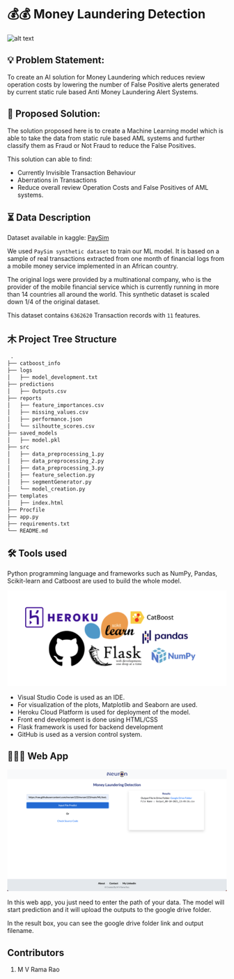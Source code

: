 # 💰💰 Money Laundering Detection

![alt text](https://www.unodc.org/images/money-laundering/images_website_update/Money_Laundering_Cycle.png)

## 💡 Problem Statement:

To create an AI solution for Money Laundering which reduces review operation costs by lowering the number of False Positive alerts generated by current static rule based Anti Money Laundering Alert Systems.

## 📝 Proposed Solution:

The solution proposed here is to create a Machine Learning model which is able to take the data from static rule based AML systems and further classify them as Fraud or Not Fraud to reduce the False Positives. 

This solution can able to find:

- Currently Invisible Transaction Behaviour
- Aberrations in Transactions
- Reduce overall review Operation Costs and False Positives of AML systems.

## ⏳ Data Description

Dataset available in kaggle: [PaySim](https://www.kaggle.com/ealaxi/paysim1)

We used `PaySim synthetic dataset` to train our ML model. It is based on a sample of real transactions extracted from one month of financial logs from a mobile money service implemented in an African country.

The original logs were provided by a multinational company, who is the provider of the mobile financial service which is currently running in more than 14 countries all around the world. This synthetic dataset is scaled down 1/4 of the original dataset.

This dataset contains `6362620` Transaction records with `11` features.

## ⽊ Project Tree Structure
```
 .
├── catboost_info
├── logs
│   ├── model_development.txt
├── predictions
│   ├── Outputs.csv
├── reports
│   ├── feature_importances.csv
│   ├── missing_values.csv
│   ├── performance.json
│   └── silhoutte_scores.csv
├── saved_models
│   ├── model.pkl
├── src
│   ├── data_preprocessing_1.py
│   ├── data_preprocessing_2.py
│   ├── data_preprocessing_3.py
│   ├── feature_selection.py
│   ├── segmentGenerator.py
│   └── model_creation.py
├── templates
│   ├── index.html
├── Procfile
├── app.py
├── requirements.txt
└── README.md
```

## 🛠 Tools used

Python programming language and frameworks such as NumPy, Pandas, Scikit-learn and Catboost are used to build the whole model.

![alt text](https://github.com/mvram123/mvram123/blob/main/ML/t.png)

- Visual Studio Code is used as an IDE.
- For visualization of the plots, Matplotlib and Seaborn are used.
- Heroku Cloud Platform is used for deployment of the model.
- Front end development is done using HTML/CSS
- Flask framework is used for backend development
- GitHub is used as a version control system.

## 👨🏻‍💻 Web App

![alt text](https://github.com/mvram123/mvram123/blob/main/ML/web.png)

In this web app, you just need to enter the path of your data. The model will start prediction and it will upload the outputs to the google drive folder.

In the result box, you can see the google drive folder link and output filename.

## Contributors

1. M V Rama Rao



